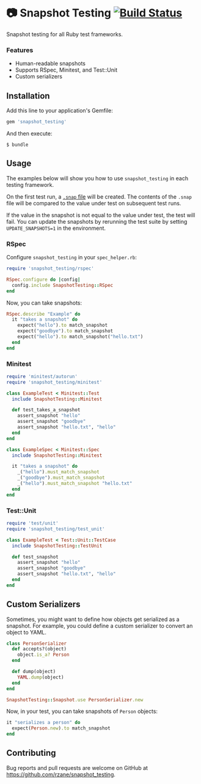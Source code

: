 # :camera: Snapshot Testing [![Build Status](https://travis-ci.org/rzane/snapshot_testing.svg?branch=master)](https://travis-ci.org/rzane/snapshot_testing)

Snapshot testing for all Ruby test frameworks.

### Features

- Human-readable snapshots
- Supports RSpec, Minitest, and Test::Unit
- Custom serializers

## Installation

Add this line to your application's Gemfile:

```ruby
gem 'snapshot_testing'
```

And then execute:

    $ bundle

## Usage

The examples below will show you how to use `snapshot_testing` in each testing framework.

On the first test run, a [`.snap` file](examples/__snapshots__/rspec.rb.snap) will be created. The contents of the `.snap` file will be compared to the value under test on subsequent test runs.

If the value in the snapshot is not equal to the value under test, the test will fail. You can update the snapshots by rerunning the test suite by setting `UPDATE_SNAPSHOTS=1` in the environment.

### RSpec

Configure `snapshot_testing` in your `spec_helper.rb`:

```ruby
require 'snapshot_testing/rspec'

RSpec.configure do |config|
  config.include SnapshotTesting::RSpec
end
```

Now, you can take snapshots:

```ruby
RSpec.describe "Example" do
  it "takes a snapshot" do
    expect("hello").to match_snapshot
    expect("goodbye").to match_snapshot
    expect("hello").to match_snapshot("hello.txt")
  end
end
```

### Minitest

```ruby
require 'minitest/autorun'
require 'snapshot_testing/minitest'

class ExampleTest < Minitest::Test
  include SnapshotTesting::Minitest

  def test_takes_a_snapshot
    assert_snapshot "hello"
    assert_snapshot "goodbye"
    assert_snapshot "hello.txt", "hello"
  end
end

class ExampleSpec < Minitest::Spec
  include SnapshotTesting::Minitest

  it "takes a snapshot" do
    _("hello").must_match_snapshot
    _("goodbye").must_match_snapshot
    _("hello").must_match_snapshot "hello.txt"
  end
end
```

### Test::Unit

```ruby
require 'test/unit'
require 'snapshot_testing/test_unit'

class ExampleTest < Test::Unit::TestCase
  include SnapshotTesting::TestUnit

  def test_snapshot
    assert_snapshot "hello"
    assert_snapshot "goodbye"
    assert_snapshot "hello.txt", "hello"
  end
end
```

## Custom Serializers

Sometimes, you might want to define how objects get serialized as a snapshot. For example, you could define a custom serializer to convert an object to YAML.

```ruby
class PersonSerializer
  def accepts?(object)
    object.is_a? Person
  end

  def dump(object)
    YAML.dump(object)
  end
end

SnapshotTesting::Snapshot.use PersonSerializer.new
```

Now, in your test, you can take snapshots of `Person` objects:

```ruby
it "serializes a person" do
  expect(Person.new).to match_snapshot
end
```

## Contributing

Bug reports and pull requests are welcome on GitHub at https://github.com/rzane/snapshot_testing.
